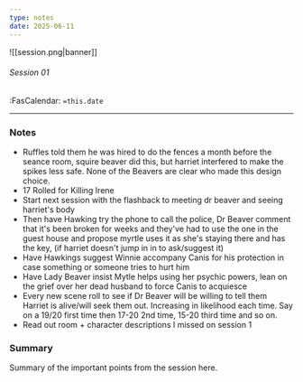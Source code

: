 ```yaml
---
type: notes
date: 2025-06-11
---
```


![[session.png|banner]]
###### Session 01
<span class="sub2">:FasCalendar: `=this.date`</span>
___

### Notes
- Ruffles told them he was hired to do the fences a month before the seance room, squire beaver did this, but harriet interfered to make the spikes less safe. None of the Beavers are clear who made this design choice.
- 17 Rolled for Killing Irene
- Start next session with the flashback to meeting dr beaver and seeing harriet's body
- Then have Hawking try the phone to call the police, Dr Beaver comment that it's been broken for weeks and they've had to use the one in the guest house and propose myrtle uses it as she's staying there and has the key, (if harriet doesn't jump in in to ask/suggest it)
- Have Hawkings suggest Winnie accompany Canis for his protection in case something or someone tries to hurt him
- Have Lady Beaver insist Mytle helps using her psychic powers, lean on the grief over her dead husband to force Canis to acquiesce 
- Every new scene roll to see if Dr Beaver will be willing to tell them Harriet is alive/will seek them out. Increasing in likelihood each time. Say on a 19/20 first time then 17-20 2nd time, 15-20 third time and so on.
- Read out room + character descriptions I missed on session 1

### Summary
Summary of the important points from the session here.


